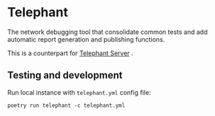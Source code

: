 # Telephant

The network debugging tool that consolidate common tests and add
automatic report generation and publishing functions.

This is a counterpart for [Telephant Server](https://github.com/tmshlvck/telephant-server) .

## Testing and development

Run local instance with `telephant.yml` config file:

```
poetry run telephant -c telephant.yml
```
